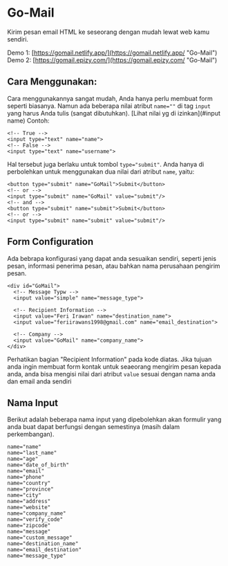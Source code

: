 # Go-Mail
Kirim pesan email HTML ke seseorang dengan mudah lewat web kamu sendiri.

Demo 1:
[https://gomail.netlify.app/](https://gomail.netlify.app/ "Go-Mail")
Demo 2:
[https://gomail.epizy.com/](https://gomail.epizy.com/ "Go-Mail")

## Cara Menggunakan:
Cara menggunakannya sangat mudah, Anda hanya perlu membuat form seperti biasanya.
Namun ada beberapa nilai atribut <code>name=""</code> di tag <code>input</code> yang harus Anda tulis (sangat dibutuhkan). [Lihat nilai yg di izinkan](#input name)
Contoh:
    
    <!-- True --> 
    <input type="text" name="name">
    <!-- False --> 
    <input type="text" name="username">
    
Hal tersebut juga berlaku untuk tombol <code>type="submit"</code>. Anda hanya di perbolehkan untuk menggunakan dua nilai dari atribut <code>name</code>, yaitu:
    
    <button type="submit" name="GoMail">Submit</button>
    <!-- or --> 
    <input type="submit" name="GoMail" value="submit"/>
    <!-- and --> 
    <button type="submit" name="submit">Submit</button>
    <!-- or --> 
    <input type="submit" name="submit" value="submit"/>

## Form Configuration
Ada bebrapa konfigurasi yang dapat anda sesuaikan sendiri, seperti jenis pesan, informasi penerima pesan, atau bahkan nama perusahaan pengirim pesan.

    <div id="GoMail">
      <!-- Message Typw -->
      <input value="simple" name="message_type">
      
      <!-- Recipient Information -->
      <input value="Feri Irawan" name="destination_name">
      <input value="feriirawans1998@gmail.com" name="email_destination">
      
      <!-- Company -->
      <input value="GoMail" name="company_name">
    </div>

Perhatikan bagian "Recipient Information" pada kode diatas. Jika tujuan anda ingin membuat form kontak untuk seaeorang mengirim pesan kepada anda, anda bisa mengisi nilai dari atribut <code>value</code> sesuai dengan nama anda dan email anda sendiri

## Nama Input
Berikut adalah beberapa nama input yang dipebolehkan akan formulir yang anda buat dapat berfungsi dengan semestinya (masih dalam perkembangan).
    
    name="name"
    name="last_name"
    name="age"
    name="date_of_birth"
    name="email"
    name="phone"
    name="country"
    name="province"
    name="city"
    name="address"
    name="website"
    name="company_name"
    name="verify_code"
    name="zipcode"
    name="message"
    name="custom_message"
    name="destination_name"
    name="email_destination"
    name="message_type"